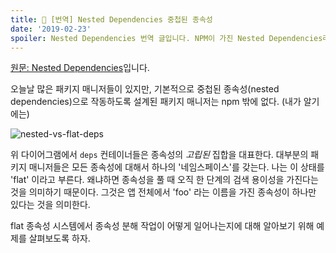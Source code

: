 ```yaml
---
title: 📘 [번역] Nested Dependencies 중첩된 종속성
date: '2019-02-23'
spoiler: Nested Dependencies 번역 글입니다. NPM이 가진 Nested Dependencies라는 특성에 대해 알아봅시다.
---
```


[원문: Nested Dependencies](https://maxogden.com/nested-dependencies.html)입니다.

오늘날 많은 패키지 매니저들이 있지만, 기본적으로 중첩된 종속성(nested dependencies)으로 작동하도록 설계된 패키지 매니저는 npm 밖에 없다. (내가 알기에는)

![nested-vs-flat-deps](https://maxogden.com/media/nested-vs-flat-deps.png)

위 다이어그램에서 `deps` 컨테이너들은 종속성의 *고립된* 집합을 대표한다. 대부분의 패키지 매니저들은 모든 종속성에 대해서 하나의 '네임스페이스'를 갖는다. 나는 이 상태를 'flat' 이라고 부른다. 왜냐하면 종속성을 풀 때 오직 한 단계의 검색 용이성을 가진다는 것을 의미하기 때문이다. 그것은 앱 전체에서 'foo' 라는 이름을 가진 종속성이 하나만 있다는 것을 의미한다.

flat 종속성 시스템에서 종속성 분해 작업이 어떻게 일어나는지에 대해 알아보기 위해 예제를 살펴보도록 하자.
